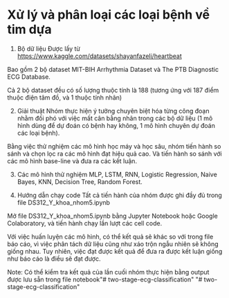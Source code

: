 
# Xử lý và phân loại các loại bệnh về tim dựa

1. Bộ dữ liệu
Được lấy từ https://www.kaggle.com/datasets/shayanfazeli/heartbeat

Bao gồm 2 bộ dataset MIT-BIH Arrhythmia Dataset và The PTB
Diagnostic ECG Database.

Cả 2 bộ dataset đều có số lượng thuộc tính là 188 (tương ứng với 187 điểm thuộc điện tâm đồ, và 1 thuộc tính nhãn)

2. Giải thuật
Nhóm thực hiện ý tưởng chuyên biệt hóa từng công đoạn nhằm đối phó với việc mất cân bằng nhãn trong các bộ dữ liệu (1 mô hình dùng để dự đoán có bệnh hay không, 1 mô hình chuyên dự đoán các loại bệnh).

Bằng việc thử nghiệm các mô hình học máy và học sâu, nhóm tiến hành so sánh và chọn lọc ra các mô hình đạt hiệu quả cao. Và tiến hành so sánh với các mô hình base-line và đưa ra các kết luận.

3. Các mô hình thử nghiệm
MLP, LSTM, RNN, Logistic Regression, Naive Bayes, KNN, Decision Tree, Random Forest.

4. Hướng dẫn chạy code
Tất cả tiến hành của nhóm được ghi đầy đủ trong file DS312_Y_khoa_nhom5.ipynb

Mở file DS312_Y_khoa_nhom5.ipynb bằng Jupyter Notebook hoặc Google Colaboratory, và tiến hành chạy lần lượt các cell code.

Với việc huấn luyện các mô hình, có thể kết quả sẽ khác so với trong file báo cáo, vì việc phân tách dữ liệu cũng như xáo trộn ngẫu nhiên sẽ không giống nhau. Tuy nhiên, việc đạt được kết quả để đưa ra được kết luận giống như báo cáo là điều sẽ đạt được.

Note: Có thể kiểm tra kết quả của lần cuối nhóm thực hiện bằng output được lưu sẵn trong file notebook"# two-stage-ecg-classification" 
"# two-stage-ecg-classification" 
